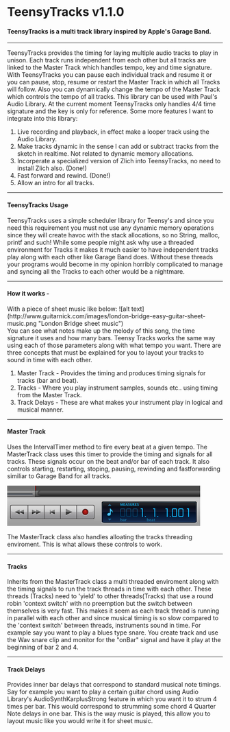 # TeensyTracks v1.1.0

<h4>TeensyTracks is a multi track library inspired by Apple's Garage Band.</h4>

---
TeensyTracks provides the timing for laying multiple audio tracks to play in unison. Each track runs independent from each other but all tracks are linked to the Master Track which handles tempo, key and time signature. With TeensyTracks you can pause each individual track and resume it or you can pause, stop, resume or restart the Master Track in which all Tracks will follow. Also you can dynamically change the tempo of the Master Track which controls the tempo of all tracks. This library can be used with Paul's Audio Library. At the current moment TeensyTracks only handles 4/4 time signature and the key is only for reference. Some more features I want to integrate into this library:

1. Live recording and playback, in effect make a looper track using the Audio Library.
2. Make tracks dynamic in the sense I can add or subtract tracks from the sketch in realtime. Not related to dynamic memory allocations.
3. Incorperate a specialized version of Zlich into TeensyTracks, no need to install Zlich also. (Done!)
4. Fast forward and rewind. (Done!)
5. Allow an intro for all tracks.

---
<h4>TeensyTracks Usage</h4>
TeensyTracks uses a simple scheduler library for Teensy's and since you need this requirement you must not use any dynamic memory operations since they will create havoc with the stack allocations, so no String, malloc, printf and such! While some people might ask why use a threaded environment for Tracks it makes it much easier to have independent tracks play along with each other like Garage Band does. Without these threads your programs would become in my opinion horribly complicated to manage and syncing all the Tracks to each other would be a nightmare.

---
<h4>How it works - </h4>
With a piece of sheet music like below:
![alt text](http://www.guitarnick.com/images/london-bridge-easy-guitar-sheet-music.png "London Bridge sheet music")<br>
You can see what notes make up the melody of this song, the time signature it uses and how many bars. Teensy Tracks works the same way using each of those parameters along with what tempo you want. There are three concepts that must be explained for you to layout your tracks to sound in time with each other.

1. Master Track - Provides the timing and produces timing signals for tracks (bar and beat).
2. Tracks - Where you play instrument samples, sounds etc.. using timing from the Master Track.
3. Track Delays - These are what makes your instrument play in logical and musical manner.

---
<h4>Master Track</h4>
Uses the IntervalTimer method to fire every beat at a given tempo. The MasterTrack class uses this timer to provide the timing and signals for all tracks. These signals occur on the beat and/or bar of each track. It also controls starting, restarting, stoping, pausing, rewinding and fastforwarding similiar to Garage Band for all tracks.

![alt text](https://github.com/duff2013/TeensyTracks/blob/master/pics/controls.png "Garage Band Controls")<br>

 The MasterTrack class also handles alloating the tracks threading enviroment. This is what allows these controls to work. 

---
<h4>Tracks</h4>
Inherits from the MasterTrack class a multi threaded enviroment along with the timing signals to run the track threads in time with each other. These threads (Tracks) need to 'yield' to other threads(Tracks) that use a round robin 'context switch' with no preemption but the switch between themselves is very fast. This makes it seem as each track thread is running in parallel with each other and since musical timing is so slow compared to the 'context switch' between threads, instruments sound in time. For example say you want to play a blues type snare. You create track and use the Wav snare clip and monitor for the "onBar" signal and have it play at the beginning of bar 2 and 4. 

---
<h4>Track Delays</h4>
Provides inner bar delays that correspond to standard musical note timings. Say for example you want to play a certain guitar chord using Audio Library's AudioSynthKarplusStrong feature in which you want it to strum 4 times per bar. This would correspond to strumming some chord 4 Quarter Note delays in one bar. This is the way music is played, this allow you to layout music like you would write it for sheet music.

[Zilch]:https://github.com/duff2013/Zilch
